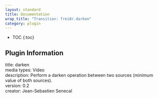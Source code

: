 ```yaml
---
layout: standard
title: Documentation
wrap_title: "Transition: frei0r.darken"
category: plugin
---
```

* TOC
{:toc}

## Plugin Information

title: darken  
media types:
Video  
description: Perform a darken operation between two sources (minimum value of both sources).  
version: 0.2  
creator: Jean-Sebastien Senecal  

